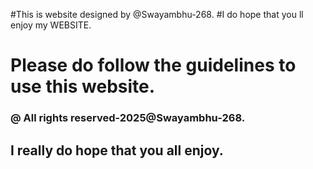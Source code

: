 #This is  website designed by @Swayambhu-268.
#I do hope that you ll enjoy my WEBSITE.
# Please do follow the guidelines to use this website.
### @ All rights reserved-2025@Swayambhu-268.
## I really do hope that you all enjoy.
